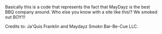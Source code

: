 Basically this is a code that represents the fact that MayDayz is the best BBQ company around.
Who else you know with a site like this!?
We smoked out BOY!!!

Credits to: Ja'Quis Franklin and Maydayz Smokn Bar-Be-Cue LLC.
